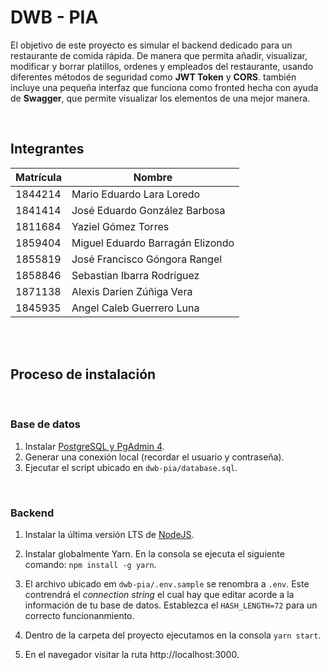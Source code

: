 # **DWB - PIA**

El objetivo de este proyecto es simular el backend dedicado para un restaurante de comida rápida. De manera que permita añadir, visualizar, modificar y borrar platillos, ordenes y empleados del restaurante, usando diferentes métodos de seguridad como **JWT Token** y **CORS**. también incluye una pequeña interfaz que funciona como fronted hecha con ayuda de **Swagger**, que permite visualizar los elementos de una mejor manera.

<br/>

## **Integrantes**

| Matrícula | Nombre                           |
| --------- | -------------------------------- |
| 1844214   | Mario Eduardo Lara Loredo        |
| 1841414   | José Eduardo González Barbosa    |
| 1811684   | Yaziel Gómez Torres              |
| 1859404   | Miguel Eduardo Barragán Elizondo |
| 1855819   | José Francisco Góngora Rangel    |
| 1858846   | Sebastian Ibarra Rodríguez       |
| 1871138   | Alexis Darien Zúñiga Vera        |
| 1845935   | Angel Caleb Guerrero Luna        |

<br/>
<br/>

## **Proceso de instalación**

<br/>

### Base de datos

1. Instalar [PostgreSQL y PgAdmin 4](https://www.postgresql.org/download/).
1. Generar una conexión local (recordar el usuario y contraseña).
1. Ejecutar el script ubicado en `dwb-pia/database.sql`.

<br/>

### Backend

1. Instalar la última versión LTS de [NodeJS](https://nodejs.org/es/).
1. Instalar globalmente Yarn. En la consola se ejecuta el siguiente comando: `npm install -g yarn`.

1. El archivo ubicado em `dwb-pia/.env.sample` se renombra a `.env`. Este contrendrá el _connection string_ el cual hay que editar acorde a la información de tu base de datos. Establezca el `HASH_LENGTH=72` para un correcto funcionanmiento.

1. Dentro de la carpeta del proyecto ejecutamos en la consola `yarn start`.

1. En el navegador visitar la ruta http://localhost:3000.
